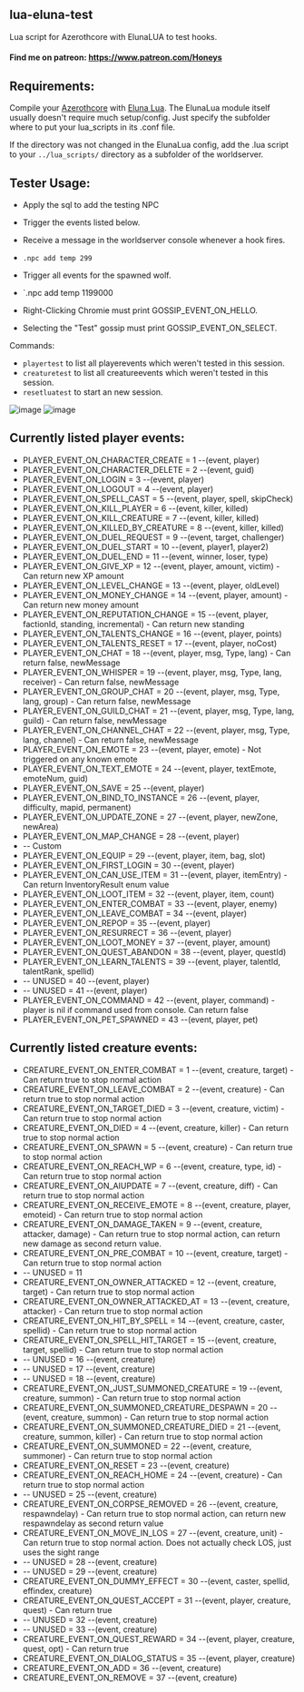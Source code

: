 ## lua-eluna-test
 
Lua script for Azerothcore with ElunaLUA to test hooks.

#### Find me on patreon: https://www.patreon.com/Honeys


## Requirements:
Compile your [Azerothcore](https://github.com/azerothcore/azerothcore-wotlk) with [Eluna Lua](https://www.azerothcore.org/catalogue-details.html?id=131435473).
The ElunaLua module itself usually doesn't require much setup/config. Just specify the subfolder where to put your lua_scripts in its .conf file.

If the directory was not changed in the ElunaLua config, add the .lua script to your `../lua_scripts/` directory as a subfolder of the worldserver.


## Tester Usage:
- Apply the sql to add the testing NPC

- Trigger the events listed below.
- Receive a message in the worldserver console whenever a hook fires.

- `.npc add temp 299`
- Trigger all events for the spawned wolf.

- `.npc add temp 1199000
- Right-Clicking Chromie must print GOSSIP_EVENT_ON_HELLO. 
- Selecting the "Test" gossip must print GOSSIP_EVENT_ON_SELECT.

Commands:

- `playertest` to list all playerevents which weren't tested in this session.
- `creaturetest` to list all creatureevents which weren't tested in this session.
- `resetluatest` to start an new session.

![image](https://user-images.githubusercontent.com/71938210/139537206-365dff58-72f4-4a6b-8975-7f02ccf5dbbf.png)
![image](https://user-images.githubusercontent.com/71938210/139540053-27c1a37d-f55b-4a69-bad6-8922b16885b0.png)


## Currently listed player events:

- PLAYER_EVENT_ON_CHARACTER_CREATE = 1        --(event, player)
- PLAYER_EVENT_ON_CHARACTER_DELETE = 2        --(event, guid)
- PLAYER_EVENT_ON_LOGIN = 3                   --(event, player)
- PLAYER_EVENT_ON_LOGOUT = 4                  --(event, player)
- PLAYER_EVENT_ON_SPELL_CAST = 5              --(event, player, spell, skipCheck)
- PLAYER_EVENT_ON_KILL_PLAYER = 6             --(event, killer, killed)
- PLAYER_EVENT_ON_KILL_CREATURE = 7           --(event, killer, killed)
- PLAYER_EVENT_ON_KILLED_BY_CREATURE = 8      --(event, killer, killed)
- PLAYER_EVENT_ON_DUEL_REQUEST = 9            --(event, target, challenger)
- PLAYER_EVENT_ON_DUEL_START = 10             --(event, player1, player2)
- PLAYER_EVENT_ON_DUEL_END = 11               --(event, winner, loser, type)
- PLAYER_EVENT_ON_GIVE_XP = 12                --(event, player, amount, victim) - Can return new XP amount
- PLAYER_EVENT_ON_LEVEL_CHANGE = 13           --(event, player, oldLevel)
- PLAYER_EVENT_ON_MONEY_CHANGE = 14           --(event, player, amount) - Can return new money amount
- PLAYER_EVENT_ON_REPUTATION_CHANGE = 15      --(event, player, factionId, standing, incremental) - Can return new standing
- PLAYER_EVENT_ON_TALENTS_CHANGE = 16         --(event, player, points)
- PLAYER_EVENT_ON_TALENTS_RESET = 17          --(event, player, noCost)
- PLAYER_EVENT_ON_CHAT = 18                   --(event, player, msg, Type, lang) - Can return false, newMessage
- PLAYER_EVENT_ON_WHISPER = 19                --(event, player, msg, Type, lang, receiver) - Can return false, newMessage
- PLAYER_EVENT_ON_GROUP_CHAT = 20             --(event, player, msg, Type, lang, group) - Can return false, newMessage
- PLAYER_EVENT_ON_GUILD_CHAT = 21             --(event, player, msg, Type, lang, guild) - Can return false, newMessage
- PLAYER_EVENT_ON_CHANNEL_CHAT = 22           --(event, player, msg, Type, lang, channel) - Can return false, newMessage
- PLAYER_EVENT_ON_EMOTE = 23                  --(event, player, emote) - Not triggered on any known emote
- PLAYER_EVENT_ON_TEXT_EMOTE = 24             --(event, player, textEmote, emoteNum, guid)
- PLAYER_EVENT_ON_SAVE = 25                   --(event, player)
- PLAYER_EVENT_ON_BIND_TO_INSTANCE = 26       --(event, player, difficulty, mapid, permanent)
- PLAYER_EVENT_ON_UPDATE_ZONE = 27            --(event, player, newZone, newArea)
- PLAYER_EVENT_ON_MAP_CHANGE = 28             --(event, player)
- -- Custom
- PLAYER_EVENT_ON_EQUIP = 29                  --(event, player, item, bag, slot)
- PLAYER_EVENT_ON_FIRST_LOGIN = 30            --(event, player)
- PLAYER_EVENT_ON_CAN_USE_ITEM = 31           --(event, player, itemEntry) - Can return InventoryResult enum value
- PLAYER_EVENT_ON_LOOT_ITEM = 32              --(event, player, item, count)
- PLAYER_EVENT_ON_ENTER_COMBAT = 33           --(event, player, enemy)
- PLAYER_EVENT_ON_LEAVE_COMBAT = 34           --(event, player)
- PLAYER_EVENT_ON_REPOP = 35                  --(event, player)
- PLAYER_EVENT_ON_RESURRECT = 36              --(event, player)
- PLAYER_EVENT_ON_LOOT_MONEY = 37             --(event, player, amount)
- PLAYER_EVENT_ON_QUEST_ABANDON = 38          --(event, player, questId)
- PLAYER_EVENT_ON_LEARN_TALENTS = 39          --(event, player, talentId, talentRank, spellid)
- -- UNUSED                     = 40          --(event, player)
- -- UNUSED                     = 41          --(event, player) 
- PLAYER_EVENT_ON_COMMAND = 42                --(event, player, command) - player is nil if command used from console. Can return false
- PLAYER_EVENT_ON_PET_SPAWNED = 43            --(event, player, pet)

## Currently listed creature events:
- CREATURE_EVENT_ON_ENTER_COMBAT = 1          --(event, creature, target) - Can return true to stop normal action
- CREATURE_EVENT_ON_LEAVE_COMBAT = 2          --(event, creature) - Can return true to stop normal action
- CREATURE_EVENT_ON_TARGET_DIED = 3           --(event, creature, victim) - Can return true to stop normal action
- CREATURE_EVENT_ON_DIED = 4                  --(event, creature, killer) - Can return true to stop normal action
- CREATURE_EVENT_ON_SPAWN = 5                 --(event, creature) - Can return true to stop normal action
- CREATURE_EVENT_ON_REACH_WP = 6              --(event, creature, type, id) - Can return true to stop normal action
- CREATURE_EVENT_ON_AIUPDATE = 7              --(event, creature, diff) - Can return true to stop normal action
- CREATURE_EVENT_ON_RECEIVE_EMOTE = 8         --(event, creature, player, emoteid) - Can return true to stop normal action
- CREATURE_EVENT_ON_DAMAGE_TAKEN = 9          --(event, creature, attacker, damage) - Can return true to stop normal action, can return new damage as second return value.
- CREATURE_EVENT_ON_PRE_COMBAT = 10           --(event, creature, target) - Can return true to stop normal action
- -- UNUSED                    = 11
- CREATURE_EVENT_ON_OWNER_ATTACKED = 12       --(event, creature, target) - Can return true to stop normal action
- CREATURE_EVENT_ON_OWNER_ATTACKED_AT = 13    --(event, creature, attacker) - Can return true to stop normal action
- CREATURE_EVENT_ON_HIT_BY_SPELL = 14         --(event, creature, caster, spellid) - Can return true to stop normal action
- CREATURE_EVENT_ON_SPELL_HIT_TARGET = 15     --(event, creature, target, spellid) - Can return true to stop normal action
- -- UNUSED                          = 16     --(event, creature)
- -- UNUSED                          = 17     --(event, creature)
- -- UNUSED                          = 18     --(event, creature)
- CREATURE_EVENT_ON_JUST_SUMMONED_CREATURE = 19    --(event, creature, summon) - Can return true to stop normal action
- CREATURE_EVENT_ON_SUMMONED_CREATURE_DESPAWN = 20 --(event, creature, summon) - Can return true to stop normal action
- CREATURE_EVENT_ON_SUMMONED_CREATURE_DIED = 21    --(event, creature, summon, killer) - Can return true to stop normal action
- CREATURE_EVENT_ON_SUMMONED = 22             --(event, creature, summoner) - Can return true to stop normal action
- CREATURE_EVENT_ON_RESET = 23                --(event, creature)
- CREATURE_EVENT_ON_REACH_HOME = 24           --(event, creature) - Can return true to stop normal action
- -- UNUSED                        = 25       --(event, creature)
- CREATURE_EVENT_ON_CORPSE_REMOVED = 26       --(event, creature, respawndelay) - Can return true to stop normal action, can return new respawndelay as second return value
- CREATURE_EVENT_ON_MOVE_IN_LOS = 27          --(event, creature, unit) - Can return true to stop normal action. Does not actually check LOS, just uses the sight range
- -- UNUSED                     = 28          --(event, creature)
- -- UNUSED                     = 29          --(event, creature)
- CREATURE_EVENT_ON_DUMMY_EFFECT = 30         --(event, caster, spellid, effindex, creature)
- CREATURE_EVENT_ON_QUEST_ACCEPT = 31         --(event, player, creature, quest) - Can return true
- -- UNUSED                      = 32         --(event, creature)
- -- UNUSED                      = 33         --(event, creature)
- CREATURE_EVENT_ON_QUEST_REWARD = 34         --(event, player, creature, quest, opt) - Can return true
- CREATURE_EVENT_ON_DIALOG_STATUS = 35        --(event, player, creature)
- CREATURE_EVENT_ON_ADD = 36                  --(event, creature)
- CREATURE_EVENT_ON_REMOVE = 37               --(event, creature)
